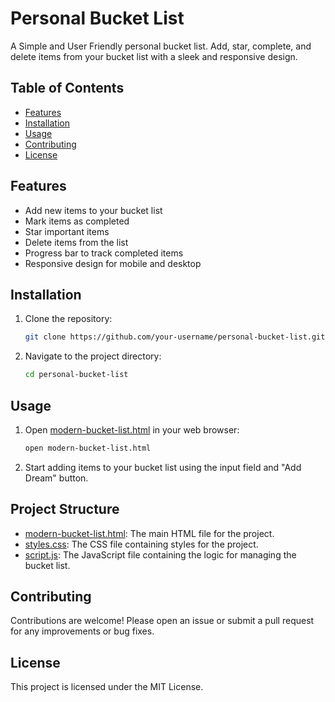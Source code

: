 # Personal Bucket List

A Simple and User Friendly personal bucket list. Add, star, complete, and delete items from your bucket list with a sleek and responsive design.

## Table of Contents

- [Features](#features)
- [Installation](#installation)
- [Usage](#usage)
- [Contributing](#contributing)
- [License](#license)

## Features

- Add new items to your bucket list
- Mark items as completed
- Star important items
- Delete items from the list
- Progress bar to track completed items
- Responsive design for mobile and desktop

## Installation

1. Clone the repository:
    ```sh
    git clone https://github.com/your-username/personal-bucket-list.git
    ```
2. Navigate to the project directory:
    ```sh
    cd personal-bucket-list
    ```

## Usage

1. Open [modern-bucket-list.html](http://_vscodecontentref_/0) in your web browser:
    ```sh
    open modern-bucket-list.html
    ```
2. Start adding items to your bucket list using the input field and "Add Dream" button.

## Project Structure

- [modern-bucket-list.html](http://_vscodecontentref_/1): The main HTML file for the project.
- [styles.css](http://_vscodecontentref_/2): The CSS file containing styles for the project.
- [script.js](http://_vscodecontentref_/3): The JavaScript file containing the logic for managing the bucket list.

## Contributing

Contributions are welcome! Please open an issue or submit a pull request for any improvements or bug fixes.

## License

This project is licensed under the MIT License.